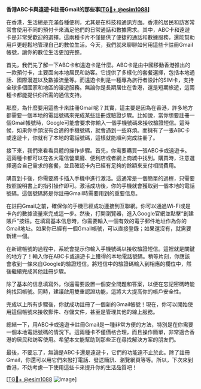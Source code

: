 **香港ABC卡與遠遊卡註冊Gmail的那些事[[TG💪+ @esim1088](https://t.me/s/esim1088)]**

在香港，生活總是充滿各種便利，尤其是在科技和通訊方面。香港的居民和訪客常常會使用不同的預付卡來滿足他們的日常通話和數據需求。其中，ABC卡和遠遊卡是非常受歡迎的選擇。這兩種卡片不僅提供了便捷的通話和數據服務，還能幫助用戶更輕鬆地管理自己的數位生活。今天，我們就來聊聊如何用這些卡註冊Gmail帳號，讓你的數位生活更加完整。

首先，我們先了解一下ABC卡和遠遊卡是什麼。ABC卡是由中國移動香港推出的一款預付卡，主要面向本地居民和訪客。它提供了多樣化的套餐選擇，包括本地通話、國際漫遊以及數據流量等。而遠遊卡則是一種專為旅行者設計的SIM卡，支持全球多個國家和地區的漫遊服務。無論你是長期居住在香港，還是短期旅遊，這兩種卡都能提供你所需的通信支持。

那麼，為什麼要用這些卡來註冊Gmail呢？其實，這主要是因為在香港，許多地方都需要一個本地的電話號碼來完成某些註冊或驗證步驟。比如說，當你想要註冊一個Gmail帳號時，Google可能會要求你輸入一個手機號碼來接收驗證短信。這時候，如果你手頭沒有合適的手機號碼，就會遇到一些麻煩。而擁有了一張ABC卡或遠遊卡，你就有了本地的電話號碼，這樣就能順利完成註冊了。

接下來，我們來看看具體的操作步驟。首先，你需要購買一張ABC卡或遠遊卡。這兩種卡都可以在各大電信營業廳、便利店或者網上商城中找到。購買時，注意選擇適合自己需求的套餐，並且確認卡內已經有足夠的餘額來支付相關費用。

購買到卡後，你需要將卡插入手機中進行激活。這通常是一個簡單的過程，只需要按照說明書上的指引操作即可。激活成功後，你的手機就會獲取到一個本地的電話號碼。這個號碼將是你註冊Gmail時需要用到的重要信息。

在註冊Gmail之前，確保你的手機已經成功連接到互聯網。你可以通過Wi-Fi或是卡內的數據流量來完成這一步。然後，打開瀏覽器，進入Google官網並點擊“創建賬戶”按鈕。在填寫基本信息時，你需要輸入一個有效的電子郵件地址作為你的Gmail地址。如果你已經有一個Gmail帳號，可以直接登錄；如果還沒有，就需要新建一個。

在新建帳號的過程中，系統會提示你輸入手機號碼以接收驗證短信。這裡就是關鍵的地方了！輸入你在ABC卡或遠遊卡上獲得的本地電話號碼。稍等片刻，你應該會收到一條來自Google的驗證短信。將短信中的驗證碼輸入到相應的欄位中，然後繼續完成其他註冊步驟。

除了基本的信息填寫外，你還需要設置一個安全問題和答案，以便在忘記密碼時能夠找回帳號。同時，建議啟用雙重認證功能，這將大大提高你的帳戶安全性。

完成以上所有步驟後，你就成功註冊了一個新的Gmail帳號！現在，你可以開始使用這個帳號來接收郵件、存儲文件，甚至是管理其他的線上服務。

總結一下，用ABC卡或遠遊卡註冊Gmail是一種非常方便的方法，特別是在你需要一個本地電話號碼的情況下。這兩種卡不僅價格合理，而且操作簡單，非常適合香港的居民和訪客使用。希望本文能幫助到那些正在尋找解決方案的朋友們。

最後，不要忘了，無論是ABC卡還是遠遊卡，它們的功能遠不止於此。除了註冊Gmail，你還可以用它們來撥打電話、發送簡訊、瀏覽網頁等等。所以，下次來到香港，不妨考慮一下使用這些卡來提升你的生活品質吧！

[[TG💪+ @esim1088](https://t.me/s/esim1088) ![Image](https://i.postimg.cc/4NQfJmqS/Snipaste-2025-05-13-00-14-12.png)]